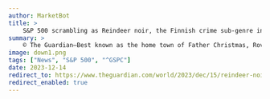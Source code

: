 ```yaml
---
author: MarketBot
title: >
    S&P 500 scrambling as Reindeer noir, the Finnish crime sub-genre influenced by Santa’s home town
summary: >
    © The Guardian—Best known as the home town of Father Christmas, Rovaniemi is perhaps not an obvious setting for crime, corruption and murder.
image: down1.png
tags: ["News", "S&P 500", "^GSPC"]
date: 2023-12-14
redirect_to: https://www.theguardian.com/world/2023/dec/15/reindeer-noir-the-finnish-sub-genre-influenced-by-santas-home-town-lapland
redirect_enabled: true
---
```


